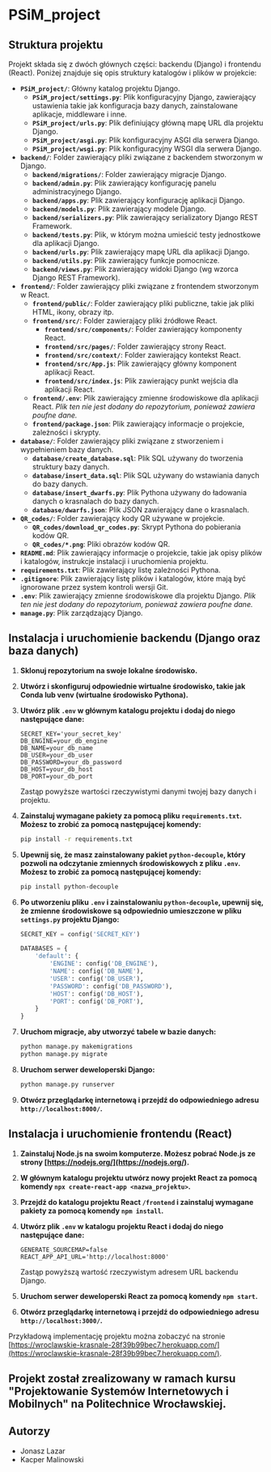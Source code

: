 # PSiM_project

## Struktura projektu

Projekt składa się z dwóch głównych części: backendu (Django) i frontendu (React). Poniżej znajduje się opis struktury katalogów i plików w projekcie:

- **`PSiM_project/`**: Główny katalog projektu Django.
  - **`PSiM_project/settings.py`**: Plik konfiguracyjny Django, zawierający ustawienia takie jak konfiguracja bazy danych, zainstalowane aplikacje, middleware i inne.
  - **`PSiM_project/urls.py`**: Plik definiujący główną mapę URL dla projektu Django.
  - **`PSiM_project/asgi.py`**: Plik konfiguracyjny ASGI dla serwera Django.
  - **`PSiM_project/wsgi.py`**: Plik konfiguracyjny WSGI dla serwera Django.
- **`backend/`**: Folder zawierający pliki związane z backendem stworzonym w Django.
  - **`backend/migrations/`**: Folder zawierający migracje Django.
  - **`backend/admin.py`**: Plik zawierający konfigurację panelu administracyjnego Django.
  - **`backend/apps.py`**: Plik zawierający konfigurację aplikacji Django.
  - **`backend/models.py`**: Plik zawierający modele Django.
  - **`backend/serializers.py`**: Plik zawierający serializatory Django REST Framework.
  - **`backend/tests.py`**: Plik, w którym można umieścić testy jednostkowe dla aplikacji Django.
  - **`backend/urls.py`**: Plik zawierający mapę URL dla aplikacji Django.
  - **`backend/utils.py`**: Plik zawierający funkcje pomocnicze.
  - **`backend/views.py`**: Plik zawierający widoki Django (wg wzorca Django REST Framework).
- **`frontend/`**: Folder zawierający pliki związane z frontendem stworzonym w React.
  - **`frontend/public/`**: Folder zawierający pliki publiczne, takie jak pliki HTML, ikony, obrazy itp.
  - **`frontend/src/`**: Folder zawierający pliki źródłowe React.
    - **`frontend/src/components/`**: Folder zawierający komponenty React.
    - **`frontend/src/pages/`**: Folder zawierający strony React.
    - **`frontend/src/context/`**: Folder zawierający kontekst React.
    - **`frontend/src/App.js`**: Plik zawierający główny komponent aplikacji React.
    - **`frontend/src/index.js`**: Plik zawierający punkt wejścia dla aplikacji React.
  - **`frontend/.env`**: Plik zawierający zmienne środowiskowe dla aplikacji React. *Plik ten nie jest dodany do repozytorium, ponieważ zawiera poufne dane.*
  - **`frontend/package.json`**: Plik zawierający informacje o projekcie, zależności i skrypty.
- **`database/`**: Folder zawierający pliki związane z stworzeniem i wypełnieniem bazy danych.
  - **`database/create_database.sql`**: Plik SQL używany do tworzenia struktury bazy danych.
  - **`database/insert_data.sql`**: Plik SQL używany do wstawiania danych do bazy danych.
  - **`database/insert_dwarfs.py`**: Plik Pythona używany do ładowania danych o krasnalach do bazy danych.
  - **`database/dwarfs.json`**: Plik JSON zawierający dane o krasnalach.
- **`QR_codes/`**: Folder zawierający kody QR używane w projekcie. 
  - **`QR_codes/download_qr_codes.py`**: Skrypt Pythona do pobierania kodów QR.
  - **`QR_codes/*.png`**: Pliki obrazów kodów QR.
- **`README.md`**: Plik zawierający informacje o projekcie, takie jak opisy plików i katalogów, instrukcje instalacji i uruchomienia projektu.
- **`requirements.txt`**: Plik zawierający listę zależności Pythona.
- **`.gitignore`**: Plik zawierający listę plików i katalogów, które mają być ignorowane przez system kontroli wersji Git.
- **`.env`**: Plik zawierający zmienne środowiskowe dla projektu Django. *Plik ten nie jest dodany do repozytorium, ponieważ zawiera poufne dane.*
- **`manage.py`**: Plik zarządzający Django.

## Instalacja i uruchomienie backendu (Django oraz baza danych)

1. **Sklonuj repozytorium na swoje lokalne środowisko.**

2. **Utwórz i skonfiguruj odpowiednie wirtualne środowisko, takie jak Conda lub venv (wirtualne środowisko Pythona).**

3. **Utwórz plik `.env` w głównym katalogu projektu i dodaj do niego następujące dane:**

    ```dotenv
    SECRET_KEY='your_secret_key'
    DB_ENGINE=your_db_engine
    DB_NAME=your_db_name
    DB_USER=your_db_user
    DB_PASSWORD=your_db_password
    DB_HOST=your_db_host
    DB_PORT=your_db_port
    ```

    Zastąp powyższe wartości rzeczywistymi danymi twojej bazy danych i projektu.

4. **Zainstaluj wymagane pakiety za pomocą pliku `requirements.txt`. Możesz to zrobić za pomocą następującej komendy:**

    ```bash
    pip install -r requirements.txt
    ```

5. **Upewnij się, że masz zainstalowany pakiet `python-decouple`, który pozwoli na odczytanie zmiennych środowiskowych z pliku `.env`. Możesz to zrobić za pomocą następującej komendy:**

    ```bash
    pip install python-decouple
    ```

6. **Po utworzeniu pliku `.env` i zainstalowaniu `python-decouple`, upewnij się, że zmienne środowiskowe są odpowiednio umieszczone w pliku `settings.py` projektu Django:**

    ```python
    SECRET_KEY = config('SECRET_KEY')

    DATABASES = {
        'default': {
            'ENGINE': config('DB_ENGINE'),
            'NAME': config('DB_NAME'),
            'USER': config('DB_USER'),
            'PASSWORD': config('DB_PASSWORD'),
            'HOST': config('DB_HOST'),
            'PORT': config('DB_PORT'),
        }
    }
    ```

7. **Uruchom migracje, aby utworzyć tabele w bazie danych:**

    ```bash
    python manage.py makemigrations
    python manage.py migrate
    ```

8. **Uruchom serwer deweloperski Django:**

    ```bash
    python manage.py runserver
    ```

9. **Otwórz przeglądarkę internetową i przejdź do odpowiedniego adresu `http://localhost:8000/`.**


## Instalacja i uruchomienie frontendu (React)

1. **Zainstaluj Node.js na swoim komputerze. Możesz pobrać Node.js ze strony [https://nodejs.org/](https://nodejs.org/).**

2. **W głównym katalogu projektu utwórz nowy projekt React za pomocą komendy `npx create-react-app <nazwa_projektu>`.**

3. **Przejdź do katalogu projektu React `/frontend` i zainstaluj wymagane pakiety za pomocą komendy `npm install`.**

4. **Utwórz plik `.env` w katalogu projektu React i dodaj do niego następujące dane:**

    ```dotenv
    GENERATE_SOURCEMAP=false
    REACT_APP_API_URL='http://localhost:8000'
    ```
    Zastąp powyższą wartość rzeczywistym adresem URL backendu Django.

5. **Uruchom serwer deweloperski React za pomocą komendy `npm start`.**

6. **Otwórz przeglądarkę internetową i przejdź do odpowiedniego adresu `http://localhost:3000/`.**

Przykładową implementację projektu można zobaczyć na stronie [https://wroclawskie-krasnale-28f39b99bec7.herokuapp.com/](https://wroclawskie-krasnale-28f39b99bec7.herokuapp.com/).

## Projekt został zrealizowany w ramach kursu "Projektowanie Systemów Internetowych i Mobilnych" na Politechnice Wrocławskiej.

## Autorzy
- Jonasz Lazar
- Kacper Malinowski
